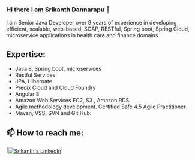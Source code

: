 ### Hi there I am Srikanth Dannarapu 👋

<!--
**srikanthdannarapu/srikanthdannarapu** is a ✨ _special_ ✨ repository because its `README.md` (this file) appears on your GitHub profile.

Here are some ideas to get you started:

- 🔭 I’m currently working on ...
- 🌱 I’m currently learning React Native and SwiftUI
- 👯 I’m looking to collaborate on ...
- 🤔 I’m looking for help with ...
- 💬 Ask me about Objective C, Swift
- 📫 How to reach me: ...
- 😄 Pronouns: ...
- ⚡ Fun fact: ...

-->

I am Senior Java Developer over 9 years of experience in developing efficient, scalable, web-based, SOAP, RESTful, Spring boot, Spring Cloud, microservice applications in health care and finance domains

## Expertise:
* Java 8, Spring boot, microservices
* Restful Services
* JPA, Hibernate
* Predix Cloud and Cloud Foundry 
* Angular 8
* Amazon Web Services EC2, S3 , Amazon RDS
* Agile methodology development. Certified Safe 4.5 Agile Practitioner
* Maven, VSS, SVN and Git Hub.

## 📫 How to reach me:
|<a href="https://www.linkedin.com/in/srikanth-dannarapu-98a010165/"><img align="center" alt="Srikanth's LinkedIn" src="https://img.icons8.com/bubbles/50/000000/linkedin.png"/></a>|


